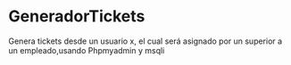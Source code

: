 # GeneradorTickets
Genera tickets desde un usuario x, el cual será asignado por un superior a un empleado,usando Phpmyadmin y msqli
